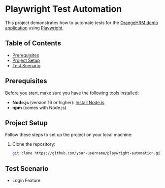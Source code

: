 # Playwright Test Automation

This project demonstrates how to automate tests for the [OrangeHRM demo application](https://opensource-demo.orangehrmlive.com/) using [Playwright](https://playwright.dev/).

## Table of Contents

- [Prerequisites](#prerequisites)
- [Project Setup](#project-setup)
- [Test Scenario](#test-scenario)

## Prerequisites

Before you start, make sure you have the following tools installed:

- **Node.js** (version 16 or higher): [Install Node.js](https://nodejs.org/)
- **npm** (comes with Node.js)

## Project Setup

Follow these steps to set up the project on your local machine:

1. Clone the repository:
   ```bash
   git clone https://github.com/your-username/playwright-automation.git

## Test Scenario

- Login Feature
